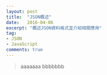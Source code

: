 ```yaml
---
layout: post
title:  "JSON概述"
date:   2016-04-06
excerpt: "概述JSON資料格式並介紹相關應用"
tag:
- JSON 
- JavaScript 
comments: true
---
```


>aaaaaaa
>bbbbbbb
